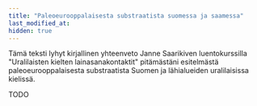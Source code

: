 ```yaml
---
title: "Paleoeurooppalaisesta substraatista suomessa ja saamessa"
last_modified_at:
hidden: true  
---  
```



Tämä teksti lyhyt kirjallinen yhteenveto Janne Saarikiven luentokurssilla "Uralilaisten kielten lainasanakontaktit" pitämästäni esitelmästä paleoeurooppalaisesta substraatista Suomen ja lähialueiden uralilaisissa kielissä. 


TODO


